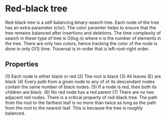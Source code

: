 # Red-black tree
Red-black tree is a self balancing binary-search tree. Each node of the tree has an extra parameter (clor). The color paramter helps to ensure that the tree remains balanced after insertions and deletions. The time complexity of search in these type of tree is O(log n) where n is the number of elements in the tree. There are only two colors, hence tracking the color of the node is done in only O(1) time. Traversal is in-order that is left-root-right order. 
## Properties
(1) Each node is either black or red 
(2) The root is black
(3) All leaves (E) are black
(4) Every path from a given node to any of of its descendant nodes contain the same number of black nodes.
(5) If a node is red, then both its children are black.
(6) No red node has a red parent 
(7) There are no two adjacent red nodes.
There is a critical property of red-black tree: The path from the root to the farthest leaf is no more than twice as long as the path from the root to the nearest leaf. This is because the tree is roughly balanced.
